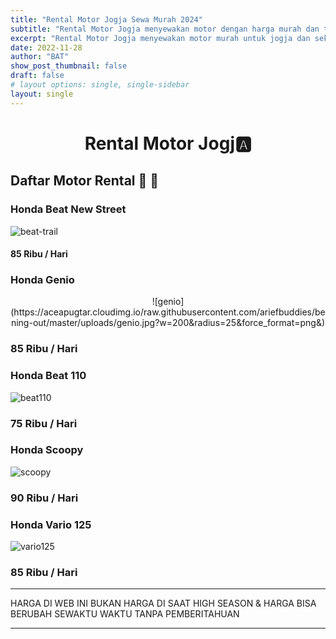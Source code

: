 ```yaml
---
title: "Rental Motor Jogja Sewa Murah 2024"
subtitle: "Rental Motor Jogja menyewakan motor dengan harga murah dan terjangkau untuk mahasiswa, pelajar, dan umum."
excerpt: "Rental Motor Jogja menyewakan motor murah untuk jogja dan sekitarnya."
date: 2022-11-28
author: "BAT"
show_post_thumbnail: false
draft: false
# layout options: single, single-sidebar
layout: single
---
```

# <center>Rental Motor Jogj:a:</center> 
## Daftar Motor Rental :construction: 🛵
### Honda Beat New Street
![beat-trail](https://aceapugtar.cloudimg.io/raw.githubusercontent.com/ariefbuddies/bening-out/master/uploads/beat-trail.jpg?w=200&radius=25&force_format=png&)
    
#### 85 Ribu / Hari

### Honda Genio
<p style="text-align:center;">![genio](https://aceapugtar.cloudimg.io/raw.githubusercontent.com/ariefbuddies/bening-out/master/uploads/genio.jpg?w=200&radius=25&force_format=png&)</p>

### 85 Ribu / Hari

### Honda Beat 110
![beat110](https://aceapugtar.cloudimg.io/raw.githubusercontent.com/ariefbuddies/bening-out/master/uploads/fjimg-20191224-145508.png?w=200&radius=25&force_format=png&)

### 75 Ribu / Hari

### Honda Scoopy 
![scoopy](https://aceapugtar.cloudimg.io/raw.githubusercontent.com/ariefbuddies/bening-out/master/uploads/scoopy.jpg?w=200&radius=25&force_format=png&)

### 90 Ribu / Hari

### Honda Vario 125

![vario125](https://aceapugtar.cloudimg.io/raw.githubusercontent.com/ariefbuddies/bening-out/master/uploads/vario.jpg?w=200&radius=25&force_format=png&)
    

### 85 Ribu / Hari

---

HARGA DI WEB INI BUKAN HARGA DI SAAT HIGH SEASON & HARGA BISA BERUBAH SEWAKTU WAKTU TANPA PEMBERITAHUAN

---


